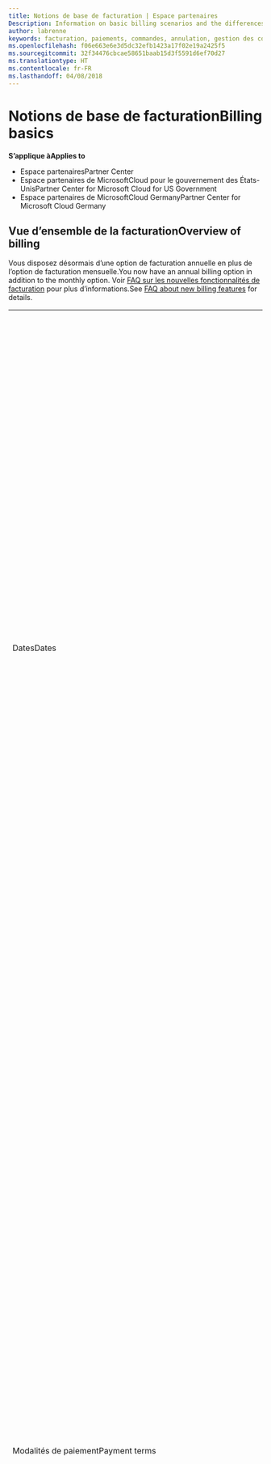 ```yaml
---
title: Notions de base de facturation | Espace partenaires
Description: Information on basic billing scenarios and the differences between license-based and usage-based billing
author: labrenne
keywords: facturation, paiements, commandes, annulation, gestion des commandes, absence de paiement, fraude, mauvaise utilisation, taxes, exonérations fiscales, fichiers de rapprochement, fichier de rapprochement
ms.openlocfilehash: f06e663e6e3d5dc32efb1423a17f02e19a2425f5
ms.sourcegitcommit: 32f34476cbcae58651baab15d3f5591d6ef70d27
ms.translationtype: HT
ms.contentlocale: fr-FR
ms.lasthandoff: 04/08/2018
---
```

# <a name="billing-basics"></a><span data-ttu-id="855f2-103">Notions de base de facturation</span><span class="sxs-lookup"><span data-stu-id="855f2-103">Billing basics</span></span>

**<span data-ttu-id="855f2-104">S’applique à</span><span class="sxs-lookup"><span data-stu-id="855f2-104">Applies to</span></span>**

-  <span data-ttu-id="855f2-105">Espace partenaires</span><span class="sxs-lookup"><span data-stu-id="855f2-105">Partner Center</span></span>
-  <span data-ttu-id="855f2-106">Espace partenaires de MicrosoftCloud pour le gouvernement des États-Unis</span><span class="sxs-lookup"><span data-stu-id="855f2-106">Partner Center for Microsoft Cloud for US Government</span></span>
-  <span data-ttu-id="855f2-107">Espace partenaires de MicrosoftCloud Germany</span><span class="sxs-lookup"><span data-stu-id="855f2-107">Partner Center for Microsoft Cloud Germany</span></span>

## <a name="overview-of-billing"></a><span data-ttu-id="855f2-108">Vue d’ensemble de la facturation</span><span class="sxs-lookup"><span data-stu-id="855f2-108">Overview of billing</span></span>
<span data-ttu-id="855f2-109">Vous disposez désormais d’une option de facturation annuelle en plus de l’option de facturation mensuelle.</span><span class="sxs-lookup"><span data-stu-id="855f2-109">You now have an annual billing option in addition to the monthly option.</span></span> <span data-ttu-id="855f2-110">Voir [FAQ sur les nouvelles fonctionnalités de facturation](faq-about-new-billing-features.md) pour plus d’informations.</span><span class="sxs-lookup"><span data-stu-id="855f2-110">See [FAQ about new billing features](faq-about-new-billing-features.md) for details.</span></span>

<table>
<colgroup>
<col width="50%" />
<col width="50%" />
</colgroup>
<tbody>
<tr class="odd">
<td><span data-ttu-id="855f2-111">Dates</span><span class="sxs-lookup"><span data-stu-id="855f2-111">Dates</span></span></td>
<td><ul>
<li><span data-ttu-id="855f2-112">Votre date de facturation mensuelle correspond au jour du mois que vous avez sélectionné lors de l’inscription.</span><span class="sxs-lookup"><span data-stu-id="855f2-112">Your monthly billing date is the day of the month you selected during enrollment.</span></span> <span data-ttu-id="855f2-113">Microsoft envoie un e-mail de confirmation qui indique votre date de facturation.</span><span class="sxs-lookup"><span data-stu-id="855f2-113">Microsoft will send a confirmation email that includes your billing date.</span></span></li>
<li><span data-ttu-id="855f2-114">Vous pouvez accéder aux listes de prix un (1)mois à l’avance, puisqu’elles sont mises à jour tous les mois.</span><span class="sxs-lookup"><span data-stu-id="855f2-114">You can find price lists one (1) month in advance, as they're updated monthly.</span></span> <span data-ttu-id="855f2-115">Les prix basés sur les licences sont garantis pendant la durée de l’abonnement, généralement 12mois à compter de la date d’achat.</span><span class="sxs-lookup"><span data-stu-id="855f2-115">License-based prices are guaranteed for the term of the subscription, usually 12 months from the purchase date.</span></span> <span data-ttu-id="855f2-116">Les prix basés sur l’utilisation peuvent changer sur une base mensuelle.</span><span class="sxs-lookup"><span data-stu-id="855f2-116">Usage-based prices can change on a monthly basis.</span></span> <span data-ttu-id="855f2-117">Nous vous informerons 30 jours à l’avance de toute modification du prix par le biais de la publication de notre liste de prix du partenaire.</span><span class="sxs-lookup"><span data-stu-id="855f2-117">We will provide 30 days’ notice for any price change through the publication of our Partner Price List.</span></span></li>
</ul></td>
</tr>
<tr class="even">
<td><span data-ttu-id="855f2-118">Modalités de paiement</span><span class="sxs-lookup"><span data-stu-id="855f2-118">Payment terms</span></span></td>
<td><ul>
<li><span data-ttu-id="855f2-119">Modalités de paiement - 60&nbsp;jours net</span><span class="sxs-lookup"><span data-stu-id="855f2-119">Payment terms - net 60 days.</span></span></li>
<li><span data-ttu-id="855f2-120">Les paiements doivent être effectués à la date d’échéance de la facture (60&nbsp;jours après la date de la facturation), faute de quoi le compte sera en souffrance.</span><span class="sxs-lookup"><span data-stu-id="855f2-120">Payments must be made by the invoice due date (60 days after the billing date), or the account will be delinquent.</span></span></li>
<li><span data-ttu-id="855f2-121">Les comptes en souffrance sont passibles de suspension et/ou résiliation du programme Fournisseur de solutions Cloud.</span><span class="sxs-lookup"><span data-stu-id="855f2-121">Delinquent accounts are subject to suspension and/or termination from the Cloud Solution Provider program.</span></span> <span data-ttu-id="855f2-122">Les comptes suspendus ne peuvent pas créer de client ou de commande, demander une relation de revendeur, augmenter ou diminuer le nombre d’abonnements, commander des abonnements à des composants additionnels, ni convertir ou changer un abonnement. Ils sont limités à la gestion des clients, des abonnements et des ressources existants jusqu’à ce qu’ils soient de nouveau à jour.</span><span class="sxs-lookup"><span data-stu-id="855f2-122">Suspended accounts can't create a new customer or order, request a reseller relationship, increase or decrease quantities of subscriptions, order add-on subscriptions, convert or transition a subscription and will be limited to managing existing customers, subscriptions and resources until the account is brought current.</span></span> <span data-ttu-id="855f2-123">Les partenaires peuvent regagner l’intégralité des fonctionnalités de leurs comptes suspendus lorsqu’ils règlent leurs factures en retard de paiement.</span><span class="sxs-lookup"><span data-stu-id="855f2-123">Partners can regain full functionality of their suspended accounts when they pay their outstanding bills.</span></span></li>
</ul></td>
</tr>
<tr class="odd">
<td><span data-ttu-id="855f2-124">Règles de facturation</span><span class="sxs-lookup"><span data-stu-id="855f2-124">Billing rules</span></span></td>
<td><ul>
<li><span data-ttu-id="855f2-125">Vous recevez une facture chaque mois pour le programme Fournisseur de solutions Cloud.</span><span class="sxs-lookup"><span data-stu-id="855f2-125">You will receive one invoice each month for the CSP program.</span></span></li>
<li><span data-ttu-id="855f2-126">Les abonnements basés sur les licences sont facturés en fonction des licences achetées, et non des licences utilisées.</span><span class="sxs-lookup"><span data-stu-id="855f2-126">License-based subscriptions are billed based on licenses purchased, not licenses used.</span></span></li>
<li><span data-ttu-id="855f2-127">Les abonnements Azure (basés sur l’utilisation) sont facturés en fonction de barèmes basés sur la consommation.</span><span class="sxs-lookup"><span data-stu-id="855f2-127">Azure (usage-based subscriptions) are billed according to metered rates, based on consumption.</span></span></li>
<li><span data-ttu-id="855f2-128">Les prix sont garantis pour la durée de l’abonnement.</span><span class="sxs-lookup"><span data-stu-id="855f2-128">Price is guaranteed through the term of the subscription.</span></span> <span data-ttu-id="855f2-129">Les prix peuvent changer lors du renouvellement de l’abonnement.</span><span class="sxs-lookup"><span data-stu-id="855f2-129">Prices may change at subscription renewal.</span></span></li>
</ul></td>
</tr>
<tr class="even">
<td><span data-ttu-id="855f2-130">Disponibilité des factures</span><span class="sxs-lookup"><span data-stu-id="855f2-130">Invoice availability</span></span></td>
<td><ul>
<li><span data-ttu-id="855f2-131">Vous pouvez afficher et télécharger vos factures et vos fichiers de rapprochement à partir de la page Facturation du Tableau de bord du partenaire.</span><span class="sxs-lookup"><span data-stu-id="855f2-131">You can view and download your invoices and reconciliation files from the Billing page in the Partner Dashboard.</span></span> <span data-ttu-id="855f2-132">Notez que les factures mensuelles sont disponibles sur le Tableau de bord du partenaire dans les quatre (4) jours suivant la date de facturation sélectionnée.</span><span class="sxs-lookup"><span data-stu-id="855f2-132">Note that monthly invoices are available on Partner Dashboard within four (4) days of your selected billing date.</span></span></li>
</ul></td>
</tr>
<tr class="odd">
<td><span data-ttu-id="855f2-133">Ajustements/crédits/annulations</span><span class="sxs-lookup"><span data-stu-id="855f2-133">Adjustments/Credits/Cancellations</span></span></td>
<td><ul>
<li><span data-ttu-id="855f2-134">Vous verrez les ajustements et les crédits à terme échu sur votre prochaine facture une fois qu’ils auront été appliqués.</span><span class="sxs-lookup"><span data-stu-id="855f2-134">You'll see adjustments and credits in arrears on your next billing invoice after the credit or adjustment is applied.</span></span></li>
</ul></td>
</tr>
<tr class="even">
<td><span data-ttu-id="855f2-135">Taxe</span><span class="sxs-lookup"><span data-stu-id="855f2-135">Tax</span></span></td>
<td><ul>
<li><span data-ttu-id="855f2-136">Vous serez imposé en fonction de vos informations (et non de vos clients), car la relation de facturation s’établit entre vous et Microsoft.</span><span class="sxs-lookup"><span data-stu-id="855f2-136">You will be taxed based on your details, (not your customers') as the billing relationship is between Microsoft and you.</span></span></li>
<li><span data-ttu-id="855f2-137">Vous pouvez soumettre votre identifiant fiscal lors de l’activation ou via une demande de service.</span><span class="sxs-lookup"><span data-stu-id="855f2-137">You can submit your tax ID during onboarding or via a service request.</span></span> <span data-ttu-id="855f2-138">Les modifications seront prises en compte lors de votre prochain cycle de facturation.</span><span class="sxs-lookup"><span data-stu-id="855f2-138">You'll see the changes reflected on your next billing cycle.</span></span></li>
<li><span data-ttu-id="855f2-139">Pour la <strong>retenue à la source et l’exonération fiscale</strong>, vous devez envoyer la documentation fiscale via une demande de service.</span><span class="sxs-lookup"><span data-stu-id="855f2-139">For <strong>withholding and sales tax exemption</strong>, you must submit tax documentation via a service request.</span></span> <span data-ttu-id="855f2-140">Les modifications et les remboursements appropriés seront visibles dans votre prochain cycle de facturation.</span><span class="sxs-lookup"><span data-stu-id="855f2-140">You'll see the changes and appropriate refunds on your next billing cycle.</span></span></li>
<li><span data-ttu-id="855f2-141">Pour l’<strong>exonération de TVA</strong>, vous devez envoyer votre numéro de TVA (validé par Microsoft) via une demande de service.</span><span class="sxs-lookup"><span data-stu-id="855f2-141">For <strong>value added tax (VAT) exemption</strong>, you must submit your VAT ID (validated by Microsoft) via a service request.</span></span> <span data-ttu-id="855f2-142">Les modifications et les remboursements appropriés seront visibles dans votre prochain cycle de facturation.</span><span class="sxs-lookup"><span data-stu-id="855f2-142">You'll see the changes and appropriate refunds on your next billing cycle.</span></span></li>
<li><span data-ttu-id="855f2-143">Obtenez davantage d’informations fiscales auprès de votre bureau des impôts local ou de votre conseiller fiscal.</span><span class="sxs-lookup"><span data-stu-id="855f2-143">Find further tax details from your local tax office or tax advisor.</span></span></li>
</ul></td>
</tr>
</tbody>
</table>

 

## <a name="license-based-billing"></a><span data-ttu-id="855f2-144">Facturation basée sur la licence</span><span class="sxs-lookup"><span data-stu-id="855f2-144">License-based billing</span></span>



<table>
<colgroup>
<col width="50%" />
<col width="50%" />
</colgroup>
<tbody>
<tr class="odd">
<td><span data-ttu-id="855f2-145">Règles de facturation</span><span class="sxs-lookup"><span data-stu-id="855f2-145">Billing rules</span></span></td>
<td><ul>
<li><span data-ttu-id="855f2-146">Les abonnements sont annuels et automatiquement renouvelés.</span><span class="sxs-lookup"><span data-stu-id="855f2-146">Subscriptions are annual and auto-renewed.</span></span></li>
<li><span data-ttu-id="855f2-147">La facturation se décompose en 12&nbsp;paiements mensuels pour un abonnement annuel.</span><span class="sxs-lookup"><span data-stu-id="855f2-147">Billing is in 12 monthly payments per annual subscription.</span></span></li>
<li><span data-ttu-id="855f2-148">Les services basés sur les licences sont facturés de manière anticipée pour la prochaine période de facturation, en fonction du nombre de licences à la fin de la période de facturation précédente.</span><span class="sxs-lookup"><span data-stu-id="855f2-148">You are billed in advance for the next billing period for license-based services, based on number of licenses at the end of the prior billing period.</span></span></li>
<li><span data-ttu-id="855f2-149">Vous êtes facturé/crédité à terme échu pour toute modification du nombre de licences (calcul au prorata en fonction des jours de licences).</span><span class="sxs-lookup"><span data-stu-id="855f2-149">You are billed/credited in arrears for any changes in the number of licenses(pro-rata calculation based on license-days).</span></span> <span data-ttu-id="855f2-150">La formule suivante est utilisée pour le calcul au prorata: [ARRONDI((ARRONDI(Prix unitaire \* Quantité / Prorata du nombre de jours du mois, 2) \* Prorata du nombre de jours) / Quantité, 2) \* Quantité]</span><span class="sxs-lookup"><span data-stu-id="855f2-150">Pro-rata calculation uses the following formula: [ROUND((ROUND(Unit Price \* Quantity / Number of days in pro-rated Month, 2) \* Number of pro-rated days) / Quantity, 2) \* Quantity]</span></span></li>
<li><span data-ttu-id="855f2-151">Les paiements sont facturés pour les sièges vendus (pas pour les sièges approvisionnés).</span><span class="sxs-lookup"><span data-stu-id="855f2-151">Payments are billed for seats sold (not seats provisioned).</span></span></li>
</ul></td>
</tr>
<tr class="even">
<td><span data-ttu-id="855f2-152">Ajustements/crédits/annulations</span><span class="sxs-lookup"><span data-stu-id="855f2-152">Adjustments/Credits/Cancellations</span></span></td>
<td><ul>
<li><span data-ttu-id="855f2-153">Les frais de résiliation anticipée ne s’appliquent pas pour l’instant à l’annulation des services basés sur les licences.</span><span class="sxs-lookup"><span data-stu-id="855f2-153">Early termination fees are currently not charged for the cancellation of license-based services.</span></span></li>
<li><span data-ttu-id="855f2-154">Les crédits d’annulation pour les services basés sur les licences sont calculés au prorata du nombre de jours non utilisés pour les annulations en milieu de cycle (ainsi que pour la réduction du nombre de licences, conformément à la formule ci-dessus).</span><span class="sxs-lookup"><span data-stu-id="855f2-154">Cancellation credits for licensed based services are pro-rated for unused days for mid-cycle cancellations (as well as license decreases per the formula above).</span></span></li>
</ul></td>
</tr>
</tbody>
</table>

 

## <a name="usage-based-billing"></a><span data-ttu-id="855f2-155">Facturation basée sur l’utilisation</span><span class="sxs-lookup"><span data-stu-id="855f2-155">Usage-based billing</span></span>


<span data-ttu-id="855f2-156">Azure fonctionne sur le modèle du paiement à l’utilisation, dans lequel vous êtes facturé uniquement pour les services Azure utilisés.</span><span class="sxs-lookup"><span data-stu-id="855f2-156">Azure operates in the "pay as you go" model, in which you are only billed for Azure services used.</span></span>

<table>
<colgroup>
<col width="50%" />
<col width="50%" />
</colgroup>
<tbody>
<tr class="odd">
<td><span data-ttu-id="855f2-157">Règles de facturation</span><span class="sxs-lookup"><span data-stu-id="855f2-157">Billing rules</span></span></td>
<td><ul>
<li><span data-ttu-id="855f2-158">Les abonnements sont au mois et renouvelés automatiquement en fonction des barèmes des nouveaux services.</span><span class="sxs-lookup"><span data-stu-id="855f2-158">Subscriptions are month-to-month and auto-renew at the new metered service rates.</span></span> <span data-ttu-id="855f2-159">La facturation basée sur l’utilisation est mensuelle, à terme échu.</span><span class="sxs-lookup"><span data-stu-id="855f2-159">Billing is monthly in arrears, based on usage.</span></span></li>
<li><span data-ttu-id="855f2-160">Les barèmes des services peuvent changer au cours du cycle de facturation.</span><span class="sxs-lookup"><span data-stu-id="855f2-160">Metered service rates can change within the invoice cycle.</span></span>
<ul>
<li><span data-ttu-id="855f2-161">Augmentation de prix&nbsp;: préavis de 30&nbsp;jours.</span><span class="sxs-lookup"><span data-stu-id="855f2-161">Price increases: 30 days notice is provided.</span></span></li>
<li><span data-ttu-id="855f2-162">Réduction de prix&nbsp;: jour d’application de la modification.</span><span class="sxs-lookup"><span data-stu-id="855f2-162">Price decreases: reflected day of change.</span></span></li>
<li><span data-ttu-id="855f2-163">Les abonnements existants utilisent le taux en vigueur au début du cycle de facturation.</span><span class="sxs-lookup"><span data-stu-id="855f2-163">Existing subscriptions use the rate in effect at the beginning of the bill cycle.</span></span></li>
<li><span data-ttu-id="855f2-164">Les nouveaux abonnements (créés au cours du cycle de facturation) utilisent le taux en vigueur à la date de création.</span><span class="sxs-lookup"><span data-stu-id="855f2-164">New subscriptions (created within bill cycle) use the rate in effect at the create date.</span></span></li>
</ul></li>
</ul></td>
</tr>
<tr class="even">
<td><span data-ttu-id="855f2-165">Ajustements/Crédits/Annulations</span><span class="sxs-lookup"><span data-stu-id="855f2-165">Adjustments/Credits/Cancellations</span></span></td>
<td><ul>
<li><span data-ttu-id="855f2-166">Vous verrez les paiements ajustés sur votre prochaine facture mensuelle.</span><span class="sxs-lookup"><span data-stu-id="855f2-166">You'll see payments with adjustments on your next monthly billing invoice.</span></span></li>
<li><span data-ttu-id="855f2-167">Aucun frais de résiliation anticipée n’est appliqué pour l’instant pour l’annulation de services basés sur l’utilisation.</span><span class="sxs-lookup"><span data-stu-id="855f2-167">Early termination fees are currently not charged for the cancellation of usage-based services.</span></span></li>
<li><span data-ttu-id="855f2-168">Vous verrez des crédits de tout type, y compris les crédits&nbsp;SLA, sur votre prochaine facture mensuelle.</span><span class="sxs-lookup"><span data-stu-id="855f2-168">You'll see credits of any type, including SLA credits, on your next monthly billing invoice.</span></span></li>
</ul></td>
</tr>
</tbody>
</table>


